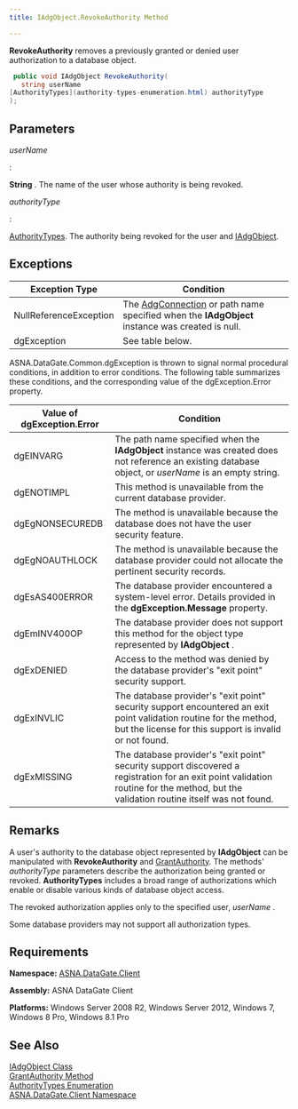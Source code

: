 ```yaml
---
title: IAdgObject.RevokeAuthority Method

---
```


**RevokeAuthority** removes a previously granted or denied user authorization to a database object.

```cs
 public void IAdgObject RevokeAuthority(
   string userName
[AuthorityTypes](authority-types-enumeration.html) authorityType
);
```

## Parameters



 *userName* 

: 

**String** . The name of the user whose authority is being revoked.


 *authorityType* 

: 

[AuthorityTypes](authority-types-enumeration.html). The authority being revoked for the user and [IAdgObject](iadg-object-class.html).



## Exceptions



| Exception Type | Condition |
| ---- | ---- |
| NullReferenceException | The [AdgConnection](adg-connection-class.html) or path name specified when the **IAdgObject** instance was created is null. |
| dgException | See table below. |



ASNA.DataGate.Common.dgException is thrown to signal normal procedural conditions, in addition to error conditions. The following table summarizes these conditions, and the corresponding value of the dgException.Error property.
<br />



| Value of dgException.Error | Condition |
| ---- | ---- |
| dgEINVARG | The path name specified when the **IAdgObject** instance was created does not reference an existing database object, or *userName* is an empty string. |
| dgENOTIMPL | This method is unavailable from the current database provider. |
| dgEgNONSECUREDB | The method is unavailable because the database does not have the user security feature. |
| dgEgNOAUTHLOCK | The method is unavailable because the database provider could not allocate the pertinent security records. |
| dgEsAS400ERROR | The database provider encountered a system-level error. Details provided in the **dgException.Message** property. |
| dgEmINV400OP | The database provider does not support this method for the object type represented by **IAdgObject** . |
| dgExDENIED | Access to the method was denied by the database provider's "exit point" security support. |
| dgExINVLIC | The database provider's "exit point" security support encountered an exit point validation routine for the method, but the license for this support is invalid or not found. |
| dgExMISSING | The database provider's "exit point" security support discovered a registration for an exit point validation routine for the method, but the validation routine itself was not found. |



## Remarks

A user's authority to the database object represented by **IAdgObject** can be manipulated with **RevokeAuthority** and [ GrantAuthority](iadg-object-class-grant-authority-method.html). The methods' *authorityType* parameters describe the authorization being granted or revoked. **AuthorityTypes** includes a broad range of authorizations which enable or disable various kinds of database object access.

The revoked authorization applies only to the specified user, *userName* .

Some database providers may not support all authorization types. 
## Requirements

<span> **Namespace:** [ASNA.DataGate.Client](datagate-client-namespace.html) </span> 

<span> **Assembly:** ASNA DataGate Client</span> 

<span> **Platforms:** Windows Server 2008 R2, Windows Server 2012, Windows 7, Windows 8 Pro, Windows 8.1 Pro</span> 
## See Also


[IAdgObject Class](iadg-object-class.html)
      <br />
[GrantAuthority Method](iadg-object-class-grant-authority-method.html)
      <br />
[AuthorityTypes Enumeration](authority-types-enumeration.html)
      <br />
[ASNA.DataGate.Client Namespace](datagate-client-namespace.html)

